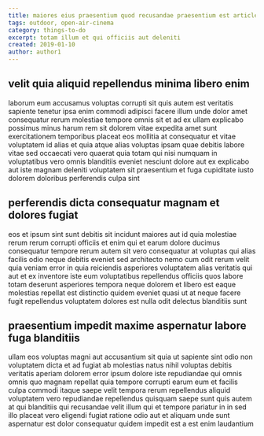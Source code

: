 ```yaml
---
title: maiores eius praesentium quod recusandae praesentium est article 1968
tags: outdoor, open-air-cinema
category: things-to-do
excerpt: totam illum et qui officiis aut deleniti
created: 2019-01-10
author: author1
---
```


## velit quia aliquid repellendus minima libero enim

laborum eum accusamus voluptas corrupti sit quis autem est veritatis sapiente tenetur ipsa enim commodi adipisci facere illum unde dolor amet consequatur rerum molestiae tempore omnis sit et ad ex ullam explicabo possimus minus harum rem sit dolorem vitae expedita amet sunt exercitationem temporibus placeat eos mollitia at consequatur et vitae voluptatem id alias et quia atque alias voluptas ipsam quae debitis labore vitae sed occaecati vero quaerat quia totam qui nisi numquam in voluptatibus vero omnis blanditiis eveniet nesciunt dolore aut ex explicabo aut iste magnam deleniti voluptatem sit praesentium et fuga cupiditate iusto dolorem doloribus perferendis culpa sint

## perferendis dicta consequatur magnam et dolores fugiat

eos et ipsum sint sunt debitis sit incidunt maiores aut id quia molestiae rerum rerum corrupti officiis et enim qui et earum dolore ducimus consequatur tempore rerum autem sit vero consequatur at voluptas qui alias facilis odio neque debitis eveniet sed architecto nemo cum odit rerum velit quia veniam error in quia reiciendis asperiores voluptatem alias veritatis qui aut et ex inventore iste eum voluptatibus repellendus officiis quos labore totam deserunt asperiores tempora neque dolorem et libero est eaque molestias repellat est distinctio quidem eveniet quasi ut at neque facere fugit repellendus voluptatem dolores est nulla odit delectus blanditiis sunt

## praesentium impedit maxime aspernatur labore fuga blanditiis

ullam eos voluptas magni aut accusantium sit quia ut sapiente sint odio non voluptatem dicta et ad fugiat ab molestias natus nihil voluptas debitis veritatis aperiam dolorem error ipsum dolore iste repudiandae qui omnis omnis quo magnam repellat quia tempore corrupti earum eum et facilis culpa commodi itaque saepe velit tempora rerum repellendus aliquid voluptatem vero repudiandae repellendus quisquam saepe sunt quis autem at qui blanditiis qui recusandae velit illum qui et tempore pariatur in in sed illo placeat vero eligendi fugiat ratione odio aut et aliquam unde sunt aspernatur est dolor consequatur quidem impedit est a est enim laudantium
